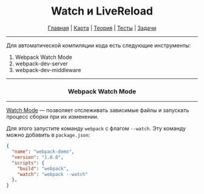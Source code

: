 <div align="center">

# Watch и LiveReload

[Главная](https://github.com/dollaween/junior-roadmap/)
|
[Карта](/roadmap/README.md)
|
[Теория](/theory/README.md)
|
[Тесты](/tests/README.md)
|
[Задачи](/tasks/README.md)

</div>

---

Для автоматической компиляции кода есть следующие инструменты:
1. Webpack Watch Mode
2. webpack-dev-server
3. webpack-dev-middleware

---

<div align="center">

### Webpack Watch Mode

</div>

---

[Watch Mode](https://webpack.js.org/guides/development/#using-watch-mode) — позволяет отслеживать зависимые файлы и запускать процесс сборки при их изменении.

Для этого запустите команду `webpack` с флагом `--watch`. Эту команду можно добавить в `package.json`:

```json
{
  "name": "webpack-demo",
  "version": "1.0.0",
  "scripts": {
    "build": "webpack",
    "watch": "webpack --watch"
  },
}
```
